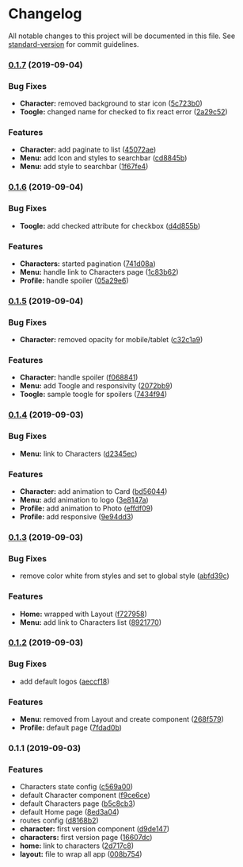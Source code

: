 # Changelog

All notable changes to this project will be documented in this file. See [standard-version](https://github.com/conventional-changelog/standard-version) for commit guidelines.

### [0.1.7](https://github.com/brunodhr/Breaking-Bad/compare/v0.1.6...v0.1.7) (2019-09-04)


### Bug Fixes

* **Character:** removed background to star icon ([5c723b0](https://github.com/brunodhr/Breaking-Bad/commit/5c723b0))
* **Toogle:** changed name for checked to fix react error ([2a29c52](https://github.com/brunodhr/Breaking-Bad/commit/2a29c52))


### Features

* **Character:** add paginate to list ([45072ae](https://github.com/brunodhr/Breaking-Bad/commit/45072ae))
* **Menu:** add Icon and styles to searchbar ([cd8845b](https://github.com/brunodhr/Breaking-Bad/commit/cd8845b))
* **Menu:** add style to searchbar ([1f67fe4](https://github.com/brunodhr/Breaking-Bad/commit/1f67fe4))

### [0.1.6](https://github.com/brunodhr/Breaking-Bad/compare/v0.1.5...v0.1.6) (2019-09-04)


### Bug Fixes

* **Toogle:** add checked attribute for checkbox ([d4d855b](https://github.com/brunodhr/Breaking-Bad/commit/d4d855b))


### Features

* **Characters:** started pagination ([741d08a](https://github.com/brunodhr/Breaking-Bad/commit/741d08a))
* **Menu:** handle link to Characters page ([1c83b62](https://github.com/brunodhr/Breaking-Bad/commit/1c83b62))
* **Profile:** handle spoiler ([05a29e6](https://github.com/brunodhr/Breaking-Bad/commit/05a29e6))

### [0.1.5](https://github.com/brunodhr/Breaking-Bad/compare/v0.1.4...v0.1.5) (2019-09-04)


### Bug Fixes

* **Character:** removed opacity for mobile/tablet ([c32c1a9](https://github.com/brunodhr/Breaking-Bad/commit/c32c1a9))


### Features

* **Character:** handle spoiler ([f068841](https://github.com/brunodhr/Breaking-Bad/commit/f068841))
* **Menu:** add Toogle and responsivity ([2072bb9](https://github.com/brunodhr/Breaking-Bad/commit/2072bb9))
* **Toogle:** sample toogle for spoilers ([7434f94](https://github.com/brunodhr/Breaking-Bad/commit/7434f94))

### [0.1.4](https://github.com/brunodhr/Breaking-Bad/compare/v0.1.3...v0.1.4) (2019-09-03)


### Bug Fixes

* **Menu:** link to Characters ([d2345ec](https://github.com/brunodhr/Breaking-Bad/commit/d2345ec))


### Features

* **Character:** add animation to Card ([bd56044](https://github.com/brunodhr/Breaking-Bad/commit/bd56044))
* **Menu:** add animation to logo ([3e8147a](https://github.com/brunodhr/Breaking-Bad/commit/3e8147a))
* **Profile:** add animation to Photo ([effdf09](https://github.com/brunodhr/Breaking-Bad/commit/effdf09))
* **Profile:** add responsive ([9e94dd3](https://github.com/brunodhr/Breaking-Bad/commit/9e94dd3))

### [0.1.3](https://github.com/brunodhr/Breaking-Bad/compare/v0.1.2...v0.1.3) (2019-09-03)


### Bug Fixes

* remove color white from styles and set to global style ([abfd39c](https://github.com/brunodhr/Breaking-Bad/commit/abfd39c))


### Features

* **Home:** wrapped with Layout ([f727958](https://github.com/brunodhr/Breaking-Bad/commit/f727958))
* **Menu:** add link to Characters list ([8921770](https://github.com/brunodhr/Breaking-Bad/commit/8921770))

### [0.1.2](https://github.com/brunodhr/Breaking-Bad/compare/v0.1.1...v0.1.2) (2019-09-03)


### Bug Fixes

* add default logos ([aeccf18](https://github.com/brunodhr/Breaking-Bad/commit/aeccf18))


### Features

* **Menu:** removed from Layout and create component ([268f579](https://github.com/brunodhr/Breaking-Bad/commit/268f579))
* **Profile:** default page ([7fdad0b](https://github.com/brunodhr/Breaking-Bad/commit/7fdad0b))

### 0.1.1 (2019-09-03)


### Features

* Characters state config ([c569a00](https://github.com/brunodhr/Breaking-Bad/commit/c569a00))
* default Character component ([f9ce6ce](https://github.com/brunodhr/Breaking-Bad/commit/f9ce6ce))
* default Characters page ([b5c8cb3](https://github.com/brunodhr/Breaking-Bad/commit/b5c8cb3))
* default Home page ([8ed3a04](https://github.com/brunodhr/Breaking-Bad/commit/8ed3a04))
* routes config ([d8168b2](https://github.com/brunodhr/Breaking-Bad/commit/d8168b2))
* **character:** first version component ([d9de147](https://github.com/brunodhr/Breaking-Bad/commit/d9de147))
* **characters:** first version page ([16607dc](https://github.com/brunodhr/Breaking-Bad/commit/16607dc))
* **home:** link to characters ([2d717c8](https://github.com/brunodhr/Breaking-Bad/commit/2d717c8))
* **layout:** file to wrap all app ([008b754](https://github.com/brunodhr/Breaking-Bad/commit/008b754))
